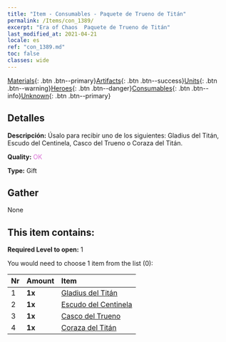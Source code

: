 ```yaml
---
title: "Item - Consumables - Paquete de Trueno de Titán"
permalink: /Items/con_1389/
excerpt: "Era of Chaos  Paquete de Trueno de Titán"
last_modified_at: 2021-04-21
locale: es
ref: "con_1389.md"
toc: false
classes: wide
---
```

 [Materials](/es/Items/){: .btn .btn--primary}[Artifacts](/es/Items/Artifacts/){: .btn .btn--success}[Units](/es/Items/Units/){: .btn .btn--warning}[Heroes](/es/Items/Heroes/){: .btn .btn--danger}[Consumables](/es/Items/Consumables/){: .btn .btn--info}[Unknown](/es/Items/Unknown/){: .btn .btn--primary}

## Detalles
 **Descripción:** Úsalo para recibir uno de los siguientes: Gladius del Titán, Escudo del Centinela, Casco del Trueno o Coraza del Titán.

 **Quality:** <span style="color: #DA70D6">OK</span>

 **Type:** Gift

## Gather

  None

## This item contains:

 **Required Level to open:** 1

 You would need to choose 1 item from the list (0):

  | Nr | Amount |     Item    |
  |:---|:-------|:------------|
  | 1 |  **1x** | [Gladius del Titán](/es/Items/art_156/) |  | 
  | 2 |  **1x** | [Escudo del Centinela](/es/Items/art_157/) |  | 
  | 3 |  **1x** | [Casco del Trueno](/es/Items/art_158/) |  | 
  | 4 |  **1x** | [Coraza del Titán](/es/Items/art_159/) |  | 
